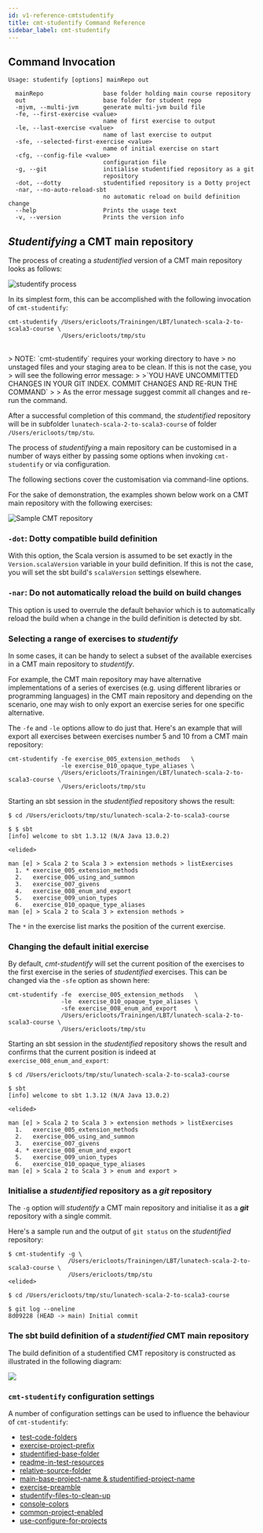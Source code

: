 ```yaml
---
id: v1-reference-cmtstudentify
title: cmt-studentify Command Reference
sidebar_label: cmt-studentify
---
```


## Command Invocation

```
Usage: studentify [options] mainRepo out

  mainRepo                 base folder holding main course repository
  out                      base folder for student repo
  -mjvm, --multi-jvm       generate multi-jvm build file
  -fe, --first-exercise <value>
                           name of first exercise to output
  -le, --last-exercise <value>
                           name of last exercise to output
  -sfe, --selected-first-exercise <value>
                           name of initial exercise on start
  -cfg, --config-file <value>
                           configuration file
  -g, --git                initialise studentified repository as a git
                           repository
  -dot, --dotty            studentified repository is a Dotty project
  -nar, --no-auto-reload-sbt
                           no automatic reload on build definition change
  --help                   Prints the usage text
  -v, --version            Prints the version info
```

## _Studentifying_ a CMT main repository

The process of creating a _studentified_ version of a CMT main repository
looks as follows:

![studentify process](https://i.imgur.com/8gH7Y7a.png)

In its simplest form, this can be accomplished with the following invocation
of `cmt-studentify`:

```
cmt-studentify /Users/ericloots/Trainingen/LBT/lunatech-scala-2-to-scala3-course \
               /Users/ericloots/tmp/stu
```

<br>
> NOTE: `cmt-studentify` requires your working directory to have
> no unstaged files and your staging area to be clean. If this is not the case, you
> will see the following error message:
> 
>`YOU HAVE UNCOMMITTED CHANGES IN YOUR GIT INDEX. COMMIT CHANGES AND RE-RUN THE COMMAND`
>
> As the error message suggest commit all changes and re-run the command.

After a successful completion of this command, the _studentified_ repository
will be in subfolder `lunatech-scala-2-to-scala3-course` of folder
`/Users/ericloots/tmp/stu`.

The process of _studentifying_ a main repository can be customised in a
number of ways either by passing some options when invoking `cmt-studentify`
or via configuration.

The following sections cover the customisation via command-line options.

For the sake of demonstration, the examples shown below work on a CMT main
repository with the following exercises:

![Sample CMT repository](https://i.imgur.com/6iUQQPi.png)

### `-dot`: Dotty compatible build definition

With this option, the Scala version is assumed to be set exactly in the
`Version.scalaVersion` variable in your build definition. If this is not
the case, you will set the sbt build's `scalaVersion` settings elsewhere.

### `-nar`: Do not automatically reload the build on build changes

This option is used to overrule the default behavior which is to
automatically reload the build when a change in the build definition
is detected by sbt.

### Selecting a range of exercises to _studentify_

In some cases, it can be handy to select a subset of the available exercises
in a CMT main repository to _studentify_.

For example, the CMT main repository may have alternative implementations of
a series of exercises (e.g. using different libraries or programming languages)
in the CMT main repository and depending on the scenario, one may wish to only
export an exercise series for one specific alternative.

The `-fe` and `-le` options allow to do just that. Here's an example that will
export all exercises between exercises number 5 and 10 from a CMT main
repository:

```
cmt-studentify -fe exercise_005_extension_methods   \
               -le exercise_010_opaque_type_aliases \
               /Users/ericloots/Trainingen/LBT/lunatech-scala-2-to-scala3-course \
               /Users/ericloots/tmp/stu
```

Starting an sbt session in the _studentified_ repository shows the result:

```
$ cd /Users/ericloots/tmp/stu/lunatech-scala-2-to-scala3-course

$ $ sbt
[info] welcome to sbt 1.3.12 (N/A Java 13.0.2)

<elided>

man [e] > Scala 2 to Scala 3 > extension methods > listExercises
  1. * exercise_005_extension_methods
  2.   exercise_006_using_and_summon
  3.   exercise_007_givens
  4.   exercise_008_enum_and_export
  5.   exercise_009_union_types
  6.   exercise_010_opaque_type_aliases
man [e] > Scala 2 to Scala 3 > extension methods >
```

The `*` in the exercise list marks the position of the current exercise.

### Changing the default initial exercise

By default, _cmt-studentify_ will set the current position of the exercises to
the first exercise in the series of _studentified_ exercises. This can be changed
via the `-sfe` option as shown here:

```
cmt-studentify -fe  exercise_005_extension_methods   \
               -le  exercise_010_opaque_type_aliases \
               -sfe exercise_008_enum_and_export     \
               /Users/ericloots/Trainingen/LBT/lunatech-scala-2-to-scala3-course \
               /Users/ericloots/tmp/stu
```

Starting an sbt session in the _studentified_ repository shows the result and
confirms that the current position is indeed at `exercise_008_enum_and_export`:

```
$ cd /Users/ericloots/tmp/stu/lunatech-scala-2-to-scala3-course

$ sbt
[info] welcome to sbt 1.3.12 (N/A Java 13.0.2)

<elided>

man [e] > Scala 2 to Scala 3 > extension methods > listExercises
  1.   exercise_005_extension_methods
  2.   exercise_006_using_and_summon
  3.   exercise_007_givens
  4. * exercise_008_enum_and_export
  5.   exercise_009_union_types
  6.   exercise_010_opaque_type_aliases
man [e] > Scala 2 to Scala 3 > enum and export >
```

### Initialise a _studentified_ repository as a **_git_** repository

The `-g` option will _studentify_ a CMT main repository and initialise it as a
**_git_** repository with a single commit.

Here's a sample run and the output of `git status` on the _studentified_
repository:

```
$ cmt-studentify -g \
                 /Users/ericloots/Trainingen/LBT/lunatech-scala-2-to-scala3-course \
                 /Users/ericloots/tmp/stu
<elided>

$ cd /Users/ericloots/tmp/stu/lunatech-scala-2-to-scala3-course

$ git log --oneline
8d09228 (HEAD -> main) Initial commit
```

### The sbt build definition of a _studentified_ CMT main repository

The build definition of a studentified CMT repository is constructed as
illustrated in the following diagram:

![](https://i.imgur.com/kozerak.png)

### `cmt-studentify` configuration settings

A number of configuration settings can be used to influence the behaviour of `cmt-studentify`:

- [test-code-folders](v1-reference-config.md#test-code-folders)
- [exercise-project-prefix](v1-reference-config.md#exercise-project-prefix)
- [studentified-base-folder](v1-reference-config.md#studentified-base-folder)
- [readme-in-test-resources](v1-reference-config.md#readme-in-test-resources)
- [relative-source-folder](v1-reference-config.md#relative-source-folder)
- [main-base-project-name & studentified-project-name](v1-reference-config.md#main-base-project-name--studentified-project-name)
- [exercise-preamble](v1-reference-config.md#exercise-preamble)
- [studentify-files-to-clean-up](v1-reference-config.md#studentify-files-to-clean-up)
- [console-colors](v1-reference-config.md#console-colors)
- [common-project-enabled](v1-reference-config.md#common-project-enabled)
- [use-configure-for-projects](v1-reference-config.md#use-configure-for-projects)


